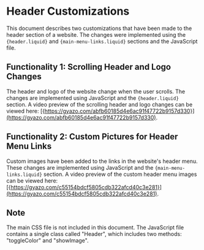 # Header Customizations

This document describes two customizations that have been made to the header section of a website. The changes were implemented using the `{header.liquid}` and `{main-menu-links.liquid}` sections and the JavaScript file.

## Functionality 1: Scrolling Header and Logo Changes

The header and logo of the website change when the user scrolls. The changes are implemented using JavaScript and the `{header.liquid}` section. A video preview of the scrolling header and logo changes can be viewed here: [{https://gyazo.com/abfb60185d4e6ac91f47722b9157d330}](https://gyazo.com/abfb60185d4e6ac91f47722b9157d330).

## Functionality 2: Custom Pictures for Header Menu Links

Custom images have been added to the links in the website's header menu. These changes are implemented using JavaScript and the `{main-menu-links.liquid}` section. A video preview of the custom header menu images can be viewed here: [{https://gyazo.com/c55154bdcf5805cdb322afcd40c3e281}](https://gyazo.com/c55154bdcf5805cdb322afcd40c3e281).


## Note
The main CSS file is not included in this document. The JavaScript file contains a single class called "Header", which includes two methods: "toggleColor" and "showImage".
